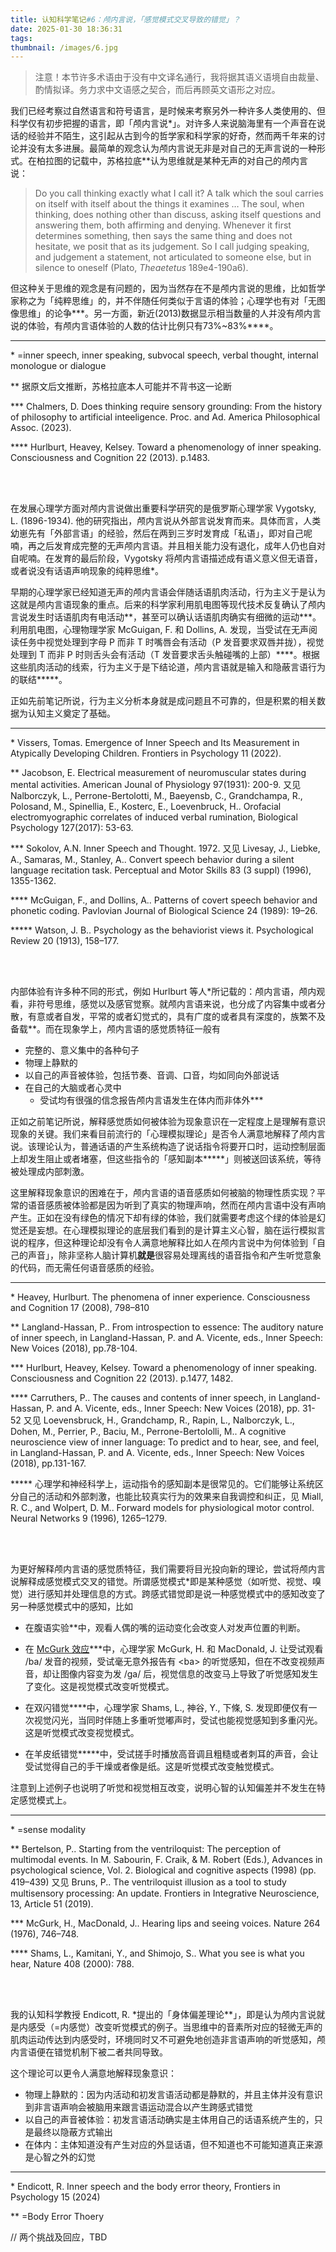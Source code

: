 ```yaml
---
title: 认知科学笔记#6：颅内言说，「感觉模式交叉导致的错觉」？
date: 2025-01-30 18:36:31
tags:
thumbnail: /images/6.jpg
---
```


> 注意！本节许多术语由于没有中文译名通行，我将据其语义语境自由裁量、酌情拟译。务力求中文语感之契合，而后再顾英文语形之对应。

我们已经考察过自然语言和符号语言，是时候来考察另外一种许多人类使用的、但科学仅有初步把握的语言，即「颅内言说*」。对许多人来说脑海里有一个声音在说话的经验并不陌生，这引起从古到今的哲学家和科学家的好奇，然而两千年来的讨论并没有太多进展。最简单的观念认为颅内言说无非是对自己的无声言说的一种形式。在柏拉图的记载中，苏格拉底**认为思维就是某种无声的对自己的颅内言说：

> Do you call thinking exactly what I call it? A talk which the soul carries on itself with itself about the things it examines … The soul, when thinking, does nothing other than discuss, asking itself questions and answering them, both affirming and denying. Whenever it first determines something, then says the same thing and does not hesitate, we posit that as its judgement. So I call judging speaking, and judgement a statement, not articulated to someone else, but in silence to oneself (Plato, *Theaetetus* 189e4-190a6).

但这种关于思维的观念是有问题的，因为当然存在不是颅内言说的思维，比如哲学家称之为「纯粹思维」的，并不伴随任何类似于言语的体验；心理学也有对「无图像思维」的论争***。另一方面，新近(2013)数据显示相当数量的人并没有颅内言说的体验，有颅内言语体验的人数的估计比例只有73%~83%\*\*\*\*。

---

\* =inner speech, inner speaking, subvocal speech, verbal thought, internal monologue or dialogue

** 据原文后文推断，苏格拉底本人可能并不背书这一论断

*** Chalmers, D. Does thinking require sensory grounding: From the history of philosophy to artificial inteeligence. Proc. and Ad. America Philosophical Assoc. (2023).

**** Hurlburt, Heavey, Kelsey. Toward a phenomenology of inner speaking. Consciousness and Cognition 22 (2013). p.1483.

</br></br>

在发展心理学方面对颅内言说做出重要科学研究的是俄罗斯心理学家 Vygotsky, L. (1896-1934). 他的研究指出，颅内言说从外部言说发育而来。具体而言，人类幼崽先有「外部言语」的经验，然后在两到三岁时发育成「私语」，即对自己呢喃，再之后发育成完整的无声颅内言语。并且相关能力没有退化，成年人仍也自对自呢喃。在发育的最后阶段，Vygotsky 将颅内言语描述成有语义意义但无语音，或者说没有话语声响现象的纯粹思维*。

早期的心理学家已经知道无声的颅内言语会伴随话语肌肉活动，行为主义于是认为这就是颅内言语现象的重点。后来的科学家利用肌电图等现代技术反复确认了颅内言说发生时话语肌肉有电活动\*\*，甚至可以确认话语肌肉确实有细微的运动\*\*\*。利用肌电图，心理物理学家 McGuigan, F. 和 Dollins, A. 发现，当受试在无声阅读任务中视觉处理到字母 P 而非 T 时嘴唇会有活动（P 发音要求双唇并拢），视觉处理到 T 而非 P 时则舌头会有活动（T 发音要求舌头触碰嘴的上部）\*\*\*\*。根据这些肌肉活动的线索，行为主义于是下结论道，颅内言语就是输入和隐蔽言语行为的联结*****。

正如先前笔记所说，行为主义分析本身就是成问题且不可靠的，但是积累的相关数据为认知主义奠定了基础。

---

\* Vissers, Tomas. Emergence of Inner Speech and Its Measurement in Atypically Developing Children. Frontiers in Psychology 11 (2022).

** Jacobson, E. Electrical measurement of neuromuscular states during mental activities. American Jounal of Physiology 97(1931): 200-9. 又见 Nalborczyk, L., Perrone-Bertolotti, M., Baeyensb, C., Grandchampa, R., Polosand, M., Spinellia, E., Kosterc, E.,  Loevenbruck, H.. Orofacial electromyographic correlates of induced verbal rumination, Biological Psychology 127(2017): 53-63.

*** Sokolov, A.N. Inner Speech and Thought. 1972. 又见 Livesay, J., Liebke, A., Samaras, M., Stanley, A.. Convert speech behavior during a silent language recitation task. Perceptual and Motor Skills 83 (3 suppl) (1996), 1355-1362.

**** McGuigan, F., and Dollins, A.. Patterns of covert speech behavior and phonetic coding. Pavlovian Journal of Biological Science 24 (1989): 19–26.

***** Watson, J. B.. Psychology as the behaviorist views it. Psychological Review 20 (1913), 158–177.


</br></br>

内部体验有许多种不同的形式，例如 Hurlburt 等人*所记载的：颅内言语，颅内观看，非符号思维，感觉以及感官觉察。就颅内言语来说，也分成了内容集中或者分散，有意或者自发，平常的或者幻觉式的，具有广度的或者具有深度的，族繁不及备载**。而在现象学上，颅内言语的感觉质特征一般有

- 完整的、意义集中的各种句子
- 物理上静默的
- 以自己的声音被体验，包括节奏、音调、口音，均如同向外部说话
- 在自己的大脑或者心灵中
  - 受试均有很强的信念报告颅内言语发生在体内而非体外***

正如之前笔记所说，解释感觉质如何被体验为现象意识在一定程度上是理解有意识现象的关键。我们来看目前流行的「心理模拟理论」是否令人满意地解释了颅内言说。该理论认为，普通话语的产生系统构造了说话指令将要开口时，运动控制层面上却发生阻止或者堵塞，但这些指令的「感知副本*****」则被送回该系统，等待被处理成内部刺激。

这里解释现象意识的困难在于，颅内言语的语音感质如何被脑的物理性质实现？平常的语音感质被体验都是因为听到了真实的物理声响，然而在颅内言语中没有声响产生。正如在没有绿色的情况下却有绿的体验，我们就需要考虑这个绿的体验是幻觉还是妄想。在心理模拟理论的底层我们看到的是计算主义心智，脑在运行模拟言说的程序，但这种理论却没有令人满意地解释比如人在颅内言说中为何体验到「自己的声音」，除非坚称人脑计算机**就是**很容易处理离线的语音指令和产生听觉意象的代码，而无需任何语音感质的经验。

---

\* Heavey, Hurlburt. The phenomena of inner experience. Consciousness and Cognition 17 (2008), 798–810 

** Langland-Hassan, P.. From introspection to essence: The auditory nature of inner speech, in Langland-Hassan, P. and A. Vicente, eds., Inner Speech: New Voices (2018), pp.78-104.

*** Hurlburt, Heavey, Kelsey. Toward a phenomenology of inner speaking. Consciousness and Cognition 22 (2013). p.1477, 1482.

**** Carruthers, P.. The causes and contents of inner speech, in Langland-Hassan, P. and A. Vicente, eds., Inner Speech: New Voices (2018), pp. 31-52 又见 Loevensbruck, H., Grandchamp, R., Rapin, L., Nalborczyk, L., Dohen, M., Perrier, P., Baciu, M., Perrone-Bertololli, M.. A cognitive neuroscience view of inner language: To predict and to hear, see, and feel, in Langland-Hassan, P. and A. Vicente, eds., Inner Speech: New Voices (2018), pp.131-167.

***** 心理学和神经科学上，运动指令的感知副本是很常见的。它们能够让系统区分自己的活动和外部刺激，也能比较真实行为的效果来自我调控和纠正，见 Miall, R. C., and Wolpert, D. M.. Forward models for physiological motor control. Neural Networks 9 (1996), 1265–1279.      


</br></br>

为更好解释颅内言语的感觉质特征，我们需要将目光投向新的理论，尝试将颅内言说解释成感觉模式交叉的错觉。所谓感觉模式\*即是某种感觉（如听觉、视觉、嗅觉）进行感知并处理信息的方式。跨感式错觉即是说一种感觉模式中的感知改变了另一种感觉模式中的感知，比如

- 在腹语实验\**中，观看人偶的嘴的运动变化会改变人对发声位置的判断。

- 在 [McGurk 效应](https://www.youtube.com/watch?v=2k8fHR9jKVM)***中，心理学家 McGurk, H. 和 MacDonald, J. 让受试观看 /ba/ 发音的视频，受试毫无意外报告有 \<ba\> 的听觉感知，但在不改变视频声音，却让图像内容变为发 /ga/ 后，视觉信息的改变马上导致了听觉感知发生了变化。这是视觉模式改变听觉模式。

- 在双闪错觉****中，心理学家 Shams, L., 神谷, Y., 下條, S. 发现即便仅有一次视觉闪光，当同时伴随上多重听觉嘟声时，受试也能视觉感知到多重闪光。这是听觉模式改变视觉模式。

- 在羊皮纸错觉*****中，受试搓手时播放高音调且粗糙或者刺耳的声音，会让受试觉得自己的手干燥或者像是纸。这是听觉模式改变触觉模式。

注意到上述例子也说明了听觉和视觉相互改变，说明心智的认知偏差并不发生在特定感觉模式上。

---

\* =sense modality

** Bertelson, P.. Starting from the ventriloquist: The perception of multimodal events. In M. Sabourin, F. Craik, & M. Robert (Eds.), Advances in psychological science, Vol. 2. Biological and cognitive aspects (1998) (pp. 419–439) 又见 Bruns, P.. The ventriloquist illusion as a tool to study multisensory processing: An update. Frontiers in Integrative Neuroscience, 13, Article 51 (2019).

*** McGurk, H., MacDonald, J.. Hearing lips and seeing voices. Nature 264 (1976), 746–748.

**** Shams, L., Kamitani, Y., and Shimojo, S.. What you see is what you hear, Nature 408 (2000): 788.


</br></br>

我的认知科学教授 Endicott, R. \*提出的「身体偏差理论\*\*」，即是认为颅内言说就是内感受（=内感觉）改变听觉模式的例子。当思维中的音素所对应的轻微无声的肌肉运动传达到内感受时，环境同时又不可避免地创造非言语声响的听觉感知，颅内言语便在错觉机制下被二者共同导致。

这个理论可以更令人满意地解释现象意识：

- 物理上静默的：因为内活动和初发言语活动都是静默的，并且主体并没有意识到非言语声响会被脑用来跟言语运动混合以产生跨感式错觉
- 以自己的声音被体验：初发言语活动确实是主体用自己的话语系统产生的，只是最终以隐蔽方式输出
- 在体内：主体知道没有产生对应的外显话语，但不知道也不可能知道真正来源是心智之外的幻觉

---

\* Endicott, R. Inner speech and the body error theory, Frontiers in Psychology 15 (2024)

** =Body Error Thoery

// 两个挑战及回应，TBD